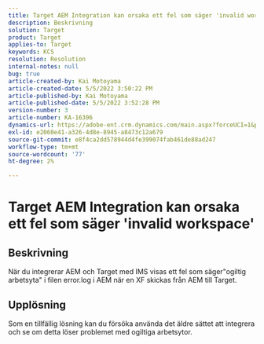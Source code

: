 ```yaml
---
title: Target AEM Integration kan orsaka ett fel som säger 'invalid workspace'
description: Beskrivning
solution: Target
product: Target
applies-to: Target
keywords: KCS
resolution: Resolution
internal-notes: null
bug: true
article-created-by: Kai Motoyama
article-created-date: 5/5/2022 3:50:22 PM
article-published-by: Kai Motoyama
article-published-date: 5/5/2022 3:52:28 PM
version-number: 3
article-number: KA-16306
dynamics-url: https://adobe-ent.crm.dynamics.com/main.aspx?forceUCI=1&pagetype=entityrecord&etn=knowledgearticle&id=db773d0d-8bcc-ec11-a7b5-6045bd00d995
exl-id: e2060e41-a326-4d8e-8945-a8473c12a679
source-git-commit: e8f4ca2dd578944d4fe399074fab461de88ad247
workflow-type: tm+mt
source-wordcount: '77'
ht-degree: 2%

---
```


# Target AEM Integration kan orsaka ett fel som säger &#39;invalid workspace&#39;

## Beskrivning


När du integrerar AEM och Target med IMS visas ett fel som säger&quot;ogiltig arbetsyta&quot; i filen error.log i AEM när en XF skickas från AEM till Target.


## Upplösning


Som en tillfällig lösning kan du försöka använda det äldre sättet att integrera och se om detta löser problemet med ogiltiga arbetsytor.

